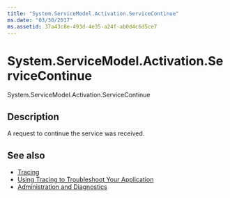 ```yaml
---
title: "System.ServiceModel.Activation.ServiceContinue"
ms.date: "03/30/2017"
ms.assetid: 37a43c8e-493d-4e35-a24f-ab0d4c6d5ce7
---
```

# System.ServiceModel.Activation.ServiceContinue
System.ServiceModel.Activation.ServiceContinue  
  
## Description  
 A request to continue the service was received.  
  
## See also

- [Tracing](index.md)
- [Using Tracing to Troubleshoot Your Application](using-tracing-to-troubleshoot-your-application.md)
- [Administration and Diagnostics](../index.md)
